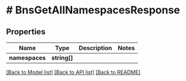 # # BnsGetAllNamespacesResponse

## Properties

Name | Type | Description | Notes
------------ | ------------- | ------------- | -------------
**namespaces** | **string[]** |  |

[[Back to Model list]](../../README.md#models) [[Back to API list]](../../README.md#endpoints) [[Back to README]](../../README.md)
